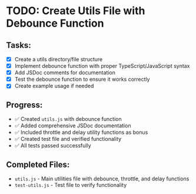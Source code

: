 # TODO: Create Utils File with Debounce Function

## Tasks:
- [x] Create a utils directory/file structure
- [x] Implement debounce function with proper TypeScript/JavaScript syntax
- [x] Add JSDoc comments for documentation
- [x] Test the debounce function to ensure it works correctly
- [x] Create example usage if needed

## Progress:
- ✅ Created `utils.js` with debounce function
- ✅ Added comprehensive JSDoc documentation
- ✅ Included throttle and delay utility functions as bonus
- ✅ Created test file and verified functionality
- ✅ All tests passed successfully

## Completed Files:
- `utils.js` - Main utilities file with debounce, throttle, and delay functions
- `test-utils.js` - Test file to verify functionality
